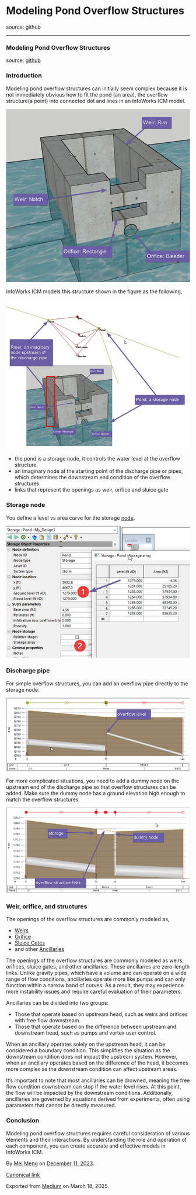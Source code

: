 # Modeling Pond Overflow Structures

source: github

---

### Modeling Pond Overflow Structures

source: [github](https://github.com/mel-meng/hhnote/tree/main/hydraulics/overflow_structure)

### Introduction

Modeling pond overflow structures can initially seem complex because it is not immediately obvious how to fit the pond (an area), the overflow structure(a point) into connected dot and lines in an InfoWorks ICM model.

![](images\0_x5kOfBwAbpK1PEkp.png)

InfoWorks ICM models this structure shown in the figure as the following,

![](images\0_U69FQYKqR2oAewUF.png)

* the pond is a storage node, it controls the water level at the overflow structure.
* an imaginary node at the starting point of the discharge pipe or pipes, which determines the downstream end condition of the overflow structures.
* links that represent the openings as weir, orifice and sluice gate

### Storage node

You define a level vs area curve for the storage [node](https://help.autodesk.com/view/IWICMS/2024/ENU/?guid=GUID-4625AD3F-710E-4733-99CD-9574B7E6BD3B).

![](images\0_ThfTnl8t_sFGysfx.png)

### Discharge pipe

For simple overflow structures, you can add an overflow pipe directly to the storage node.

![](images\0_1v5wuXFoJ_K9O91a.png)

For more complicated situations, you need to add a dummy node on the upstream end of the discharge pipe so that overflow structures can be added. Make sure the dummy node has a ground elevation high enough to match the overflow structures.

![](images\0_c3_hLZTGg9f1cWjr.png)

### Weir, orifice, and structures

The openings of the overflow structures are commonly modeled as,

* [Weirs](https://help.autodesk.com/view/IWICMS/2024/ENU/?guid=GUID-6A47B0A6-D57A-4FF7-AFBC-C0433A9151C4)
* [Orifice](https://help.autodesk.com/view/IWICMS/2024/ENU/?guid=GUID-46891715-2309-4D84-B28F-50C9BDAC99D5)
* [Sluice Gates](https://help.autodesk.com/view/IWICMS/2024/ENU/?guid=GUID-5992044A-21E6-41AA-882E-4C7AA28A15B3)
* and other [Ancillaries](https://help.autodesk.com/view/IWICMS/2024/ENU/?guid=GUID-26CAD519-4B85-4767-881B-232CBF4DF690)

The openings of the overflow structures are commonly modeled as weirs, orifices, sluice gates, and other ancillaries. These ancillaries are zero-length links. Unlike gravity pipes, which have a volume and can operate on a wide range of flow conditions, ancillaries operate more like pumps and can only function within a narrow band of curves. As a result, they may experience more instability issues and require careful evaluation of their parameters.

Ancillaries can be divided into two groups:

* Those that operate based on upstream head, such as weirs and orifices with free flow downstream.
* Those that operate based on the difference between upstream and downstream head, such as pumps and vortex user control.

When an ancillary operates solely on the upstream head, it can be considered a boundary condition. This simplifies the situation as the downstream condition does not impact the upstream system. However, when an ancillary operates based on the difference of the head, it becomes more complex as the downstream condition can affect upstream areas.

It’s important to note that most ancillaries can be drowned, meaning the free flow condition downstream can stop if the water level rises. At this point, the flow will be impacted by the downstream conditions. Additionally, ancillaries are governed by equations derived from experiments, often using parameters that cannot be directly measured.

### Conclusion

Modeling pond overflow structures requires careful consideration of various elements and their interactions. By understanding the role and operation of each component, you can create accurate and effective models in InfoWorks ICM.

By [Mel Meng](https://medium.com/@mel-meng-pe) on [December 11, 2023](https://medium.com/p/949f39fec74b).

[Canonical link](https://medium.com/@mel-meng-pe/modeling-pond-overflow-structures-949f39fec74b)

Exported from [Medium](https://medium.com) on March 18, 2025.